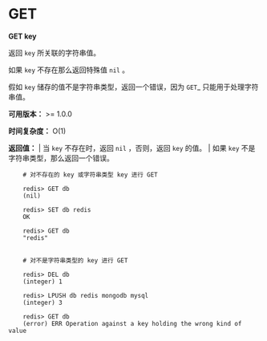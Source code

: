# GET


**GET key**
    
返回 ``key`` 所关联的字符串值。

如果 ``key`` 不存在那么返回特殊值 ``nil`` 。

假如 ``key`` 储存的值不是字符串类型，返回一个错误，因为 `GET`_ 只能用于处理字符串值。

**可用版本：**
    >= 1.0.0

**时间复杂度：**
    O(1)

**返回值：**
    | 当 ``key`` 不存在时，返回 ``nil`` ，否则，返回 ``key`` 的值。
    | 如果 ``key`` 不是字符串类型，那么返回一个错误。

```
    # 对不存在的 key 或字符串类型 key 进行 GET

    redis> GET db
    (nil)
    
    redis> SET db redis
    OK

    redis> GET db
    "redis"


    # 对不是字符串类型的 key 进行 GET

    redis> DEL db
    (integer) 1

    redis> LPUSH db redis mongodb mysql
    (integer) 3

    redis> GET db
    (error) ERR Operation against a key holding the wrong kind of value
```